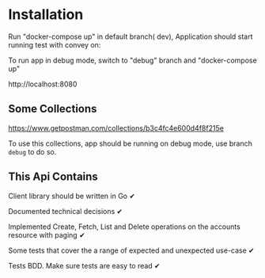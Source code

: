 
# Installation
Run "docker-compose up" in default branch( dev), Application should start running test with convey on:

To run app in debug mode, switch to "debug" branch and "docker-compose up"

http://localhost:8080


## Some Collections

https://www.getpostman.com/collections/b3c4fc4e600d4f8f215e

To use this collections, app should be running on debug mode, use branch `debug` to do so.

##  This Api Contains

Client library should be written in Go ✔

Documented technical decisions ✔

Implemented Create, Fetch, List and Delete operations on the accounts resource with paging ✔

Some tests that cover the a range of expected and unexpected use-case ✔

Tests BDD. Make sure tests are easy to read ✔

